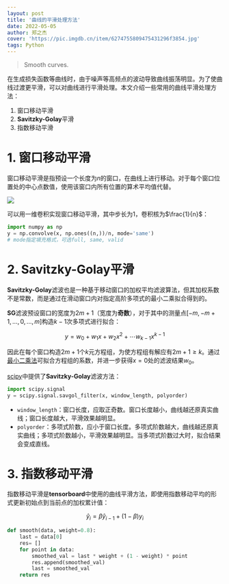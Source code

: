 ```yaml
---
layout: post
title: '曲线的平滑处理方法'
date: 2022-05-05
author: 郑之杰
cover: 'https://pic.imgdb.cn/item/6274755809475431296f3854.jpg'
tags: Python
---
```


> Smooth curves.

在生成损失函数等曲线时，由于噪声等高频点的波动导致曲线振荡明显。为了使曲线过渡更平滑，可以对曲线进行平滑处理。本文介绍一些常用的曲线平滑处理方法：
1. 窗口移动平滑
2. **Savitzky-Golay**平滑
3. 指数移动平滑

# 1. 窗口移动平滑

窗口移动平滑是指预设一个长度为$n$的窗口，在曲线上进行移动。对于每个窗口位置处的中心点数值，使用该窗口内所有位置的算术平均值代替。

![](https://pic.imgdb.cn/item/6274755809475431296f3854.jpg)

可以用一维卷积实现窗口移动平滑，其中步长为$1$，卷积核为$\frac{1}{n}$：

```python
import numpy as np
y = np.convolve(x, np.ones((n,))/n, mode='same')
# mode指定填充格式，可选full, same, valid
```

# 2. Savitzky-Golay平滑

**Savitzky-Golay**滤波也是一种基于移动窗口的加权平均滤波算法，但其加权系数不是常数，而是通过在滑动窗口内对指定高阶多项式的最小二乘拟合得到的。

**SG**滤波预设窗口的宽度为$2m+1$（宽度为**奇数**），对于其中的测量点$[-m,-m+1,...,0,...,m]$构造$k-1$次多项式进行拟合：

$$ y=w_0+w_1x+w_2x^2+ \cdots w_{k-1}x^{k-1} $$

因此在每个窗口构造$2m+1$个$k$元方程组，为使方程组有解应有$2m+1\geq k$。通过[最小二乘法](https://0809zheng.github.io/2020/03/12/regression.html#2-%E6%AD%A3%E8%A7%84%E6%96%B9%E7%A8%8B%E6%B3%95)可拟合方程组的系数，并进一步获得$x=0$处的滤波结果$w_0$。

[scipy](https://docs.scipy.org/doc/scipy/reference/generated/scipy.signal.savgol_filter.html)中提供了**Savitzky-Golay**滤波方法：

```python
import scipy.signal
y = scipy.signal.savgol_filter(x, window_length, polyorder)
```

- `window_length`：窗口长度，应取正奇数。窗口长度越小，曲线越还原真实曲线；窗口长度越大，平滑效果越明显。
- `polyorder`：多项式阶数，应小于窗口长度。多项式阶数越大，曲线越还原真实曲线；多项式阶数越小，平滑效果越明显。当多项式阶数过大时，拟合结果会变成直线。

# 3. 指数移动平滑

指数移动平滑是**tensorboard**中使用的曲线平滑方法，即使用指数移动平均的形式更新初始点到当前点的加权累计值：

$$ \hat{y}_i = \beta \hat{y}_{i-1} + (1-\beta) y_{i} $$

```python
def smooth(data, weight=0.8):
    last = data[0]
    res= []
    for point in data:
        smoothed_val = last * weight + (1 - weight) * point
        res.append(smoothed_val)
        last = smoothed_val
    return res
```